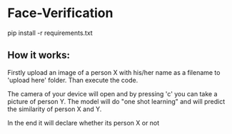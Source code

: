 # Face-Verification
pip install -r requirements.txt

## How it works:

Firstly upload an image of a person X with his/her name as a filename to 'upload here' folder.
Than execute the code.

The camera of your device will open and by pressing 'c' you can take a picture of person Y.
The model will do "one shot learning" and will predict the similarity of person X and Y.

In the end it will declare whether its person X or not
